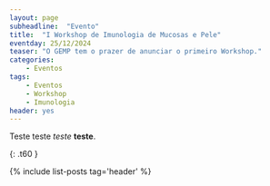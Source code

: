 ```yaml
---
layout: page
subheadline:  "Evento"
title:  "I Workshop de Imunologia de Mucosas e Pele"
eventday: 25/12/2024
teaser: "O GEMP tem o prazer de anunciar o primeiro Workshop."
categories:
    - Eventos
tags:
    - Eventos
    - Workshop
    - Imunologia
header: yes
---
```


Teste teste *teste* **teste**.


{: .t60 }

{% include list-posts tag='header' %}
